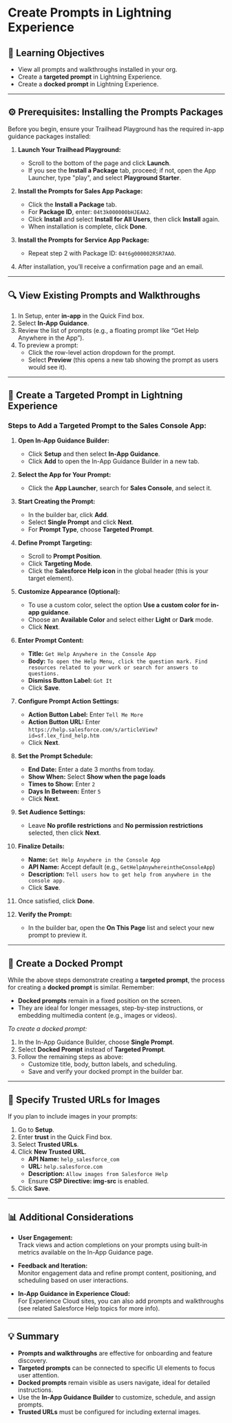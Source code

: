 # Create Prompts in Lightning Experience

## 🎯 Learning Objectives
- View all prompts and walkthroughs installed in your org.
- Create a **targeted prompt** in Lightning Experience.
- Create a **docked prompt** in Lightning Experience.

---

## ⚙️ Prerequisites: Installing the Prompts Packages

Before you begin, ensure your Trailhead Playground has the required in-app guidance packages installed:

1. **Launch Your Trailhead Playground:**
   - Scroll to the bottom of the page and click **Launch**.
   - If you see the **Install a Package** tab, proceed; if not, open the App Launcher, type "play", and select **Playground Starter**.

2. **Install the Prompts for Sales App Package:**
   - Click the **Install a Package** tab.
   - For **Package ID**, enter: `04t3k000000bHJEAA2`.
   - Click **Install** and select **Install for All Users**, then click **Install** again.
   - When installation is complete, click **Done**.

3. **Install the Prompts for Service App Package:**
   - Repeat step 2 with Package ID: `04t6g000002RSR7AAO`.

4. After installation, you’ll receive a confirmation page and an email.

---

## 🔍 View Existing Prompts and Walkthroughs

1. In Setup, enter **in-app** in the Quick Find box.
2. Select **In-App Guidance**.
3. Review the list of prompts (e.g., a floating prompt like “Get Help Anywhere in the App”).
4. To preview a prompt:
   - Click the row-level action dropdown for the prompt.
   - Select **Preview** (this opens a new tab showing the prompt as users would see it).

---

## 🎯 Create a Targeted Prompt in Lightning Experience

### Steps to Add a Targeted Prompt to the Sales Console App:

1. **Open In-App Guidance Builder:**
   - Click **Setup** and then select **In-App Guidance**.
   - Click **Add** to open the In-App Guidance Builder in a new tab.

2. **Select the App for Your Prompt:**
   - Click the **App Launcher**, search for **Sales Console**, and select it.

3. **Start Creating the Prompt:**
   - In the builder bar, click **Add**.
   - Select **Single Prompt** and click **Next**.
   - For **Prompt Type**, choose **Targeted Prompt**.

4. **Define Prompt Targeting:**
   - Scroll to **Prompt Position**.
   - Click **Targeting Mode**.
   - Click the **Salesforce Help icon** in the global header (this is your target element).

5. **Customize Appearance (Optional):**
   - To use a custom color, select the option **Use a custom color for in-app guidance**.
   - Choose an **Available Color** and select either **Light** or **Dark** mode.
   - Click **Next**.

6. **Enter Prompt Content:**
   - **Title:** `Get Help Anywhere in the Console App`
   - **Body:** `To open the Help Menu, click the question mark. Find resources related to your work or search for answers to questions.`
   - **Dismiss Button Label:** `Got It`
   - Click **Save**.

7. **Configure Prompt Action Settings:**
   - **Action Button Label:** Enter `Tell Me More`
   - **Action Button URL:** Enter `https://help.salesforce.com/s/articleView?id=sf.lex_find_help.htm`
   - Click **Next**.

8. **Set the Prompt Schedule:**
   - **End Date:** Enter a date 3 months from today.
   - **Show When:** Select **Show when the page loads**
   - **Times to Show:** Enter `2`
   - **Days In Between:** Enter `5`
   - Click **Next**.

9. **Set Audience Settings:**
   - Leave **No profile restrictions** and **No permission restrictions** selected, then click **Next**.

10. **Finalize Details:**
    - **Name:** `Get Help Anywhere in the Console App`
    - **API Name:** Accept default (e.g., `GetHelpAnywhereintheConsoleApp`)
    - **Description:** `Tell users how to get help from anywhere in the console app.`
    - Click **Save**.
11. Once satisfied, click **Done**.

12. **Verify the Prompt:**
    - In the builder bar, open the **On This Page** list and select your new prompt to preview it.

---

## 📌 Create a Docked Prompt

While the above steps demonstrate creating a **targeted prompt**, the process for creating a **docked prompt** is similar. Remember:

- **Docked prompts** remain in a fixed position on the screen.
- They are ideal for longer messages, step-by-step instructions, or embedding multimedia content (e.g., images or videos).

*To create a docked prompt:*
1. In the In-App Guidance Builder, choose **Single Prompt**.
2. Select **Docked Prompt** instead of **Targeted Prompt**.
3. Follow the remaining steps as above:
   - Customize title, body, button labels, and scheduling.
   - Save and verify your docked prompt in the builder bar.

---

## 🔐 Specify Trusted URLs for Images

If you plan to include images in your prompts:

1. Go to **Setup**.
2. Enter **trust** in the Quick Find box.
3. Select **Trusted URLs**.
4. Click **New Trusted URL**.
   - **API Name:** `help_salesforce_com`
   - **URL:** `help.salesforce.com`
   - **Description:** `Allow images from Salesforce Help`
   - Ensure **CSP Directive: img-src** is enabled.
5. Click **Save**.

---

## 📊 Additional Considerations

- **User Engagement:**  
  Track views and action completions on your prompts using built-in metrics available on the In-App Guidance page.
  
- **Feedback and Iteration:**  
  Monitor engagement data and refine prompt content, positioning, and scheduling based on user interactions.

- **In-App Guidance in Experience Cloud:**  
  For Experience Cloud sites, you can also add prompts and walkthroughs (see related Salesforce Help topics for more info).

---

## 💡 Summary

- **Prompts and walkthroughs** are effective for onboarding and feature discovery.
- **Targeted prompts** can be connected to specific UI elements to focus user attention.
- **Docked prompts** remain visible as users navigate, ideal for detailed instructions.
- Use the **In-App Guidance Builder** to customize, schedule, and assign prompts.
- **Trusted URLs** must be configured for including external images.

